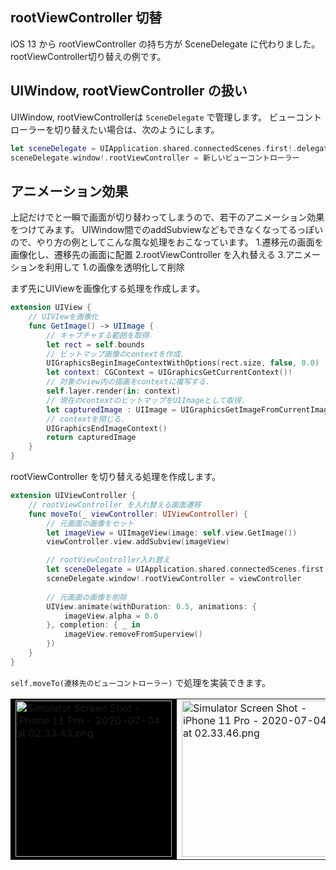 <!--
title:   iOS13 rootViewController 切替メモ
tags:    Swift
id:      faacb7242055d81b3550
private: false
-->
## rootViewController 切替
iOS 13 から rootViewController の持ち方が SceneDelegate に代わりました。rootViewController切り替えの例です。

## UIWindow, rootViewController の扱い
UIWindow, rootViewControllerは `SceneDelegate` で管理します。
ビューコントローラーを切り替えたい場合は、次のようにします。

```swift 
let sceneDelegate = UIApplication.shared.connectedScenes.first!.delegate as! SceneDelegate
sceneDelegate.window!.rootViewController = 新しいビューコントローラー
```

## アニメーション効果
上記だけでと一瞬で画面が切り替わってしまうので、若干のアニメーション効果をつけてみます。
UIWindow間でのaddSubviewなどもできなくなってるっぽいので、やり方の例としてこんな風な処理をおこなっています。
1.遷移元の画面を画像化し、遷移先の画面に配置
2.rootViewController を入れ替える
3.アニメーションを利用して 1.の画像を透明化して削除

まず先にUIViewを画像化する処理を作成します。

```swift
extension UIView {
    // UIVIewを画像化
    func GetImage() -> UIImage {
        // キャプチャする範囲を取得.
        let rect = self.bounds
        // ビットマップ画像のcontextを作成.
        UIGraphicsBeginImageContextWithOptions(rect.size, false, 0.0)
        let context: CGContext = UIGraphicsGetCurrentContext()!
        // 対象のview内の描画をcontextに複写する.
        self.layer.render(in: context)
        // 現在のcontextのビットマップをUIImageとして取得.
        let capturedImage : UIImage = UIGraphicsGetImageFromCurrentImageContext()!
        // contextを閉じる.
        UIGraphicsEndImageContext()
        return capturedImage
    }
}

```

rootViewController を切り替える処理を作成します。

```swift
extension UIViewController {
    // rootViewController を入れ替える画面遷移
    func moveTo(_ viewController: UIViewController) {
        // 元画面の画像をセット
        let imageView = UIImageView(image: self.view.GetImage())
        viewController.view.addSubview(imageView)

        // rootViewController入れ替え
        let sceneDelegate = UIApplication.shared.connectedScenes.first!.delegate as! SceneDelegate
        sceneDelegate.window!.rootViewController = viewController
        
        // 元画面の画像を削除
        UIView.animate(withDuration: 0.5, animations: {
            imageView.alpha = 0.0
        }, completion: { _ in
            imageView.removeFromSuperview()
        })
    }
}
```

`self.moveTo(遷移先のビューコントローラー)` で処理を実装できます。

<table >
<tr>
<td style="background-color: #000;">
<img width="250" alt="Simulator Screen Shot - iPhone 11 Pro - 2020-07-04 at 02.33.43.png" src="https://qiita-image-store.s3.ap-northeast-1.amazonaws.com/0/266239/d79f47cc-fa2a-3cee-b5d4-8876ec301cc9.png">
</td>
<td>
<img width="250" alt="Simulator Screen Shot - iPhone 11 Pro - 2020-07-04 at 02.33.46.png" src="https://qiita-image-store.s3.ap-northeast-1.amazonaws.com/0/266239/b261e1f9-5665-b907-c625-e75e33dc6e34.png">
</td>
<td>
<img width="250" alt="Simulator Screen Shot - iPhone 11 Pro - 2020-07-04 at 02.34.01.png" src="https://qiita-image-store.s3.ap-northeast-1.amazonaws.com/0/266239/542ecc8e-4fc4-1a0f-7008-3d6d866e459e.png">
</td>
<td>
<img width="250" alt="Simulator Screen Shot - iPhone 11 Pro - 2020-07-04 at 02.34.02.png" src="https://qiita-image-store.s3.ap-northeast-1.amazonaws.com/0/266239/7a61f859-9f0e-fefa-0ce7-954d6a08d68b.png">
</td>
</tr>
</table>